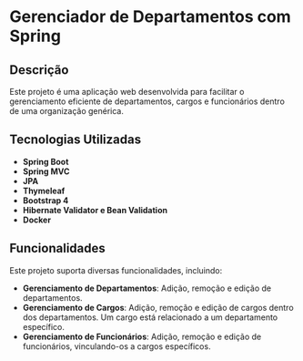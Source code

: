 # Gerenciador de Departamentos com Spring

## Descrição
Este projeto é uma aplicação web desenvolvida para facilitar o gerenciamento eficiente de departamentos, cargos e funcionários dentro de uma organização genérica.

## Tecnologias Utilizadas

- **Spring Boot**
- **Spring MVC**
- **JPA**
- **Thymeleaf**
- **Bootstrap 4**
- **Hibernate Validator e Bean Validation**
- **Docker**



## Funcionalidades
Este projeto suporta diversas funcionalidades, incluindo:

- **Gerenciamento de Departamentos**: Adição, remoção e edição de departamentos.
- **Gerenciamento de Cargos**: Adição, remoção e edição de cargos dentro dos departamentos. Um cargo está relacionado a um departamento específico.
- **Gerenciamento de Funcionários**: Adição, remoção e edição de funcionários, vinculando-os a cargos específicos.
